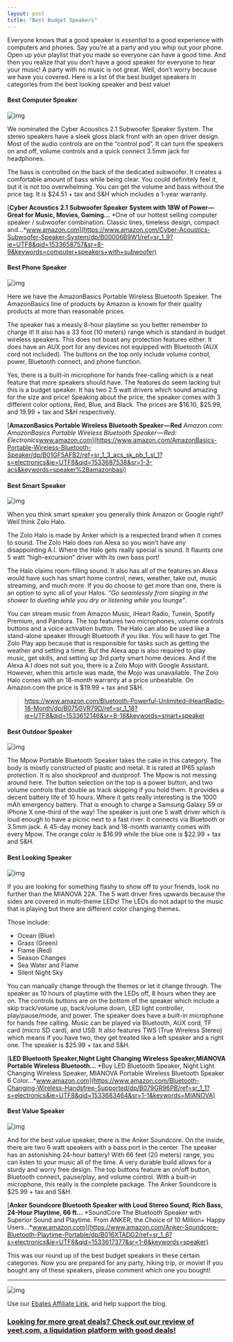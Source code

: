 ```yaml
---
layout: post
title: "Best Budget Speakers"
---
```


Everyone knows that a good speaker is *essential* to a good experience with computers and phones. Say you’re at a party and you whip out your phone. Open up your playlist that you made so everyone can have a good time. And then you realize that you don’t have a good speaker for everyone to hear your music! A party with no music is not great. Well, don’t worry because we have you covered. Here is a list of the best budget speakers in categories from the best looking speaker and best value!

#### Best Computer Speaker



![img](https://cdn-images-1.medium.com/max/800/1*xKYLa0omeuRbvAQCZ5EPIg.jpeg)

We nominated the Cyber Acoustics 2.1 Subwoofer Speaker System. The stereo speakers have a sleek gloss black front with an open driver design. Most of the audio controls are on the “control pod”. It can turn the speakers on and off, volume controls and a quick connect 3.5mm jack for headphones.

The bass is controlled on the back of the dedicated subwoofer. It creates a comfortable amount of bass while being clear. You could definitely feel it, but it is not too overwhelming. You can get the volume and bass without the price tag. It is $24.51 + tax and S&H which includes a 1-year warranty.

[**Cyber Acoustics 2.1 Subwoofer Speaker System with 18W of Power — Great for Music, Movies, Gaming…**
*One of our hottest selling computer speaker / subwoofer combination. Classic lines, timeless design, compact and…*www.amazon.com](https://www.amazon.com/Cyber-Acoustics-Subwoofer-Speaker-System/dp/B00006B9W1/ref=sr_1_9?ie=UTF8&qid=1533658757&sr=8-9&keywords=computer+speakers+with+subwoofer)

#### Best Phone Speaker



![img](https://cdn-images-1.medium.com/max/800/1*WFbyjtitloeQihOlaT0Ctg.jpeg)

Here we have the AmazonBasics Portable Wireless Bluetooth Speaker. The AmazonBasics line of products by Amazon is known for their quality products at more than reasonable prices.

The speaker has a measly 8-hour playtime so you better remember to charge it! It also has a 33 foot (10 meters) range which is standard in budget wireless speakers. This does not boast any protection features either. It does have an AUX port for any devices not equipped with Bluetooth (AUX cord not included). The buttons on the top only include volume control, power, Bluetooth connect, and phone function.

Yes, there is a built-in microphone for hands free-calling which is a neat feature that more speakers should have. The features do seem lacking but this is a budget speaker. It has two 2.5 watt drivers which sound amazing for the size and price! Speaking about the price, the speaker comes with 3 different color options, Red, Blue, and Black. The prices are $16.10, $25.99, and 19.99 + tax and S&H respectively.

[**AmazonBasics Portable Wireless Bluetooth Speaker — Red**
*Amazon.com: AmazonBasics Portable Wireless Bluetooth Speaker — Red: Electronics*www.amazon.com](https://www.amazon.com/AmazonBasics-Portable-Wireless-Bluetooth-Speaker/dp/B01GF5AFB2/ref=sr_1_3_acs_sk_pb_1_sl_1?s=electronics&ie=UTF8&qid=1533687538&sr=1-3-acs&keywords=speaker%2Bamazonbasi)

#### Best Smart Speaker



![img](https://cdn-images-1.medium.com/max/800/1*iPHDghPZ8kXARfqZio_ZkA.jpeg)

When you think smart speaker you generally think Amazon or Google right? Well think Zolo Halo.

The Zolo Halo is made by Anker which is a respected brand when it comes to sound. The Zolo Halo does run Alexa so you won’t have any disappointing A.I. Where the Halo gets really special is sound. It flaunts one 5 watt “high-excursion” driver with its own bass port!

The Halo claims room-filling sound. It also has all of the features an Alexa would have such has smart home control, news, weather, take out, music streaming, and much more. If you do choose to get more than one, there is an option to sync all of your Halos. *“Go seamlessly from singing in the shower to dueting while you dry or listening while you lounge”*.

You can stream music from Amazon Music, iHeart Radio, Tunein, Spotify Premium, and Pandora. The top features two microphones, volume controls buttons and a voice activation button. The Halo can also be used like a stand-alone speaker through Bluetooth if you like. You will have to get The Zolo Play app because that is responsible for tasks such as getting the weather and setting a timer. But the Alexa app is also required to play music, get skills, and setting up 3rd party smart home devices. And if the Alexa A.I does not suit you, there is a Zolo Mojo with Google Assistant. However, when this article was made, the Mojo was unavailable. The Zolo Halo comes with an 18-month warranty at a price unbeatable. On Amazon.com the price is $19.99 + tax and S&H.

> <https://www.amazon.com/Bluetooth-Powerful-Unlimited-iHeartRadio-18-Month/dp/B075GVR79D/ref=sr_1_18?ie=UTF8&qid=1533612146&sr=8-18&keywords=smart+speaker>

#### Best Outdoor Speaker



![img](https://cdn-images-1.medium.com/max/800/1*jjvsNbG_ho5EyB0N7aDWAg.jpeg)

The Mpow Portable Bluetooth Speaker takes the cake in this category. The body is mostly constructed of plastic and metal. It is rated at IP65 splash protection. It is also shockproof and dustproof. The Mpow is not messing around here. The button selection on the top is a power button, and two volume controls that double as track skipping if you hold them. It provides a decent battery life of 10 hours. Where it gets really interesting is the 1000 mAh emergency battery. That is enough to charge a Samsung Galaxy S9 or iPhone X one-third of the way! The speaker is just one 5 watt driver which is loud enough to have a picnic next to a fast river. It connects via Bluetooth or 3.5mm jack. A 45-day money back and 18-month warranty comes with every Mpow. The orange color is $16.99 while the blue one is $22.99 + tax and S&H.

#### Best Looking Speaker



![img](https://cdn-images-1.medium.com/max/800/1*G4KAYCBH0dYlKx0K_-N9ew.jpeg)

If you are looking for something flashy to show off to your friends, look no further than the MIANOVA 22A. The 5 watt driver fires upwards because the sides are covered in multi-theme LEDs! The LEDs do not adapt to the music that is playing but there are different color changing themes.

Those include:

- Ocean (Blue)
- Grass (Green)
- Flame (Red)
- Season Changes
- Sea Water and Flame
- Silent Night Sky

You can manually change through the themes or let it change through. The speaker as 10 hours of playtime with the LEDs off, 8 hours when they are on. The controls buttons are on the bottom of the speaker which include a skip track/volume up, back/volume down, LED light controller, play/pause/mode, and power. The speaker does have a built-in microphone for hands free calling. Music can be played via Bluetooth, AUX cord, TF card (micro SD card), and USB. It also features TWS (True Wireless Stereo) which means if you have two, they get treated like a left speaker and a right one. The speaker is $25.99 + tax and S&H.

[**LED Bluetooth Speaker,Night Light Changing Wireless Speaker,MIANOVA Portable Wireless Bluetooth…**
*Buy LED Bluetooth Speaker, Night Light Changing Wireless Speaker, MIANOVA Portable Wireless Bluetooth Speaker 6 Color…*www.amazon.com](https://www.amazon.com/Bluetooth-Changing-Wireless-Handsfree-Supported/dp/B079GR96PB/ref=sr_1_1?s=electronics&ie=UTF8&qid=1533683464&sr=1-1&keywords=MIANOVA)

#### Best Value Speaker



![img](https://cdn-images-1.medium.com/max/800/1*oO1ch2uh0dcIxZKkJsfcdQ.jpeg)

And for the best value speaker, there is the Anker Soundcore. On the inside, there are two 6 watt speakers with a bass port in the center. The speaker has an astonishing 24-hour battery! With 66 feet (20 meters) range, you can listen to your music all of the time. A very durable build allows for a sturdy and worry free design. The top buttons feature an on/off button, Bluetooth connect, pause/play, and volume control. With a built-in microphone, this really is the complete package. The Anker Soundcore is $25.99 + tax and S&H.

[**Anker Soundcore Bluetooth Speaker with Loud Stereo Sound, Rich Bass, 24-Hour Playtime, 66 ft…**
*SoundCore The Bluetooth Speaker with Superior Sound and Playtime. From ANKER, the Choice of 10 Million+ Happy Users…*www.amazon.com](https://www.amazon.com/Anker-Soundcore-Bluetooth-Playtime-Portable/dp/B016XTADG2/ref=sr_1_6?s=electronics&ie=UTF8&qid=1533617377&sr=1-6&keywords=speaker)

This was our round up of the best budget speakers in these certain categories. Now you are prepared for any party, hiking trip, or movie! If you bought any of these speakers, please comment which one you bought!

------



![img](https://cdn-images-1.medium.com/max/2000/1*W2E88Om4eNBiwb4wHa5n4Q.jpeg)

Use our [Ebates Affiliate Link](https://www.ebates.com/r/JAMESJ2385?eeid=28187), and help support the blog.

### [Looking for more great deals? Check out our review of yeet.com, a liquidation platform with good deals!](https://medium.com/surfing-on-the-net/is-yeet-a-new-massdrop-groupon-competitor-45b994382eba)
